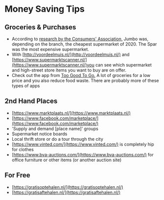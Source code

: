 # Money Saving Tips

## Groceries & Purchases

* According to [research by the Consumers' Association,](https://www.consumentenbond.nl/test/voeding-gezondheid/goedkoopste-supermarkt#no2) Jumbo was, depending on the branch, the cheapest supermarket of 2020. The Spar was the most expensive supermarket.
* With [http://voordeelmuis.nl/](http://voordeelmuis.nl/) and [https://www.supermarktscanner.nl/](https://www.supermarktscanner.nl/)you can see which supermarket and high-street store items you want to buy are on offer.
*  Check out the app from [Too Good To Go.](https://toogoodtogo.org/) A lot of groceries for a low price and you also reduce food waste. There are probably more of these types of apps

## 2nd Hand Places

* [https://www.marktplaats.nl/](https://www.marktplaats.nl/)
* [https://www.facebook.com/marketplace/](https://www.facebook.com/marketplace/)
* 'Supply and demand \[place name\]' groups
* Supermarket notice boards 
* Local thrift store or do a tour through the city
* [https://www.vinted.com/](https://www.vinted.com/) is completely hip for clothes
* [https://www.bva-auctions.com/](https://www.bva-auctions.com/) for office furniture or other items \(or another auction site\)

## For Free

* [https://gratisoptehalen.nl/](https://gratisoptehalen.nl/)
* [https://gratisaftehalen.nl/](https://gratisaftehalen.nl/)



